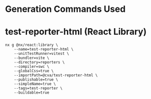 # Generation Commands Used

# test-reporter-html (React Library)

```shell
nx g @nx/react:library \
    --name=test-reporter-html \
    --unitTestRunner=vitest \
    --bundler=vite \
    --directory=reporters \
    --compiler=swc \
    --globalCss=true \
    --importPath=@cva/test-reporter-html \
    --publishable=true \
    --simpleName=true \
    --tags=test-reporter \
    --buildable=true
```
